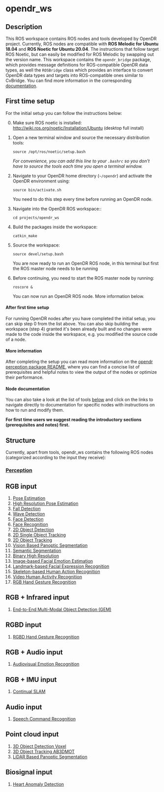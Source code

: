# opendr_ws

## Description
This ROS workspace contains ROS nodes and tools developed by OpenDR project.
Currently, ROS nodes are compatible with **ROS Melodic for Ubuntu 18.04** and **ROS Noetic for Ubuntu 20.04**.
The instructions that follow target ROS Noetic, but can easily be modified for ROS Melodic by swapping out the version name.
This workspace contains the `opendr_bridge` package, which provides message definitions for ROS-compatible OpenDR data types,
as well the `ROSBridge` class which provides an interface to convert OpenDR data types and targets into ROS-compatible
ones similar to CvBridge. You can find more information in the corresponding [documentation](../../docs/reference/opendr-ros-bridge.md).


## First time setup
For the initial setup you can follow the instructions below:

0. Make sure ROS noetic is installed: http://wiki.ros.org/noetic/Installation/Ubuntu (desktop full install)

1. Open a new terminal window and source the necessary distribution tools:
    ```shell
    source /opt/ros/noetic/setup.bash
    ```
   _For convenience, you can add this line to your `.bashrc` so you don't have to source the tools each time you open a  terminal window._

2. Navigate to your OpenDR home directory (`~/opendr`) and activate the OpenDR environment using:
    ```shell
    source bin/activate.sh
    ```
    You need to do this step every time before running an OpenDR node.

3. Navigate into the OpenDR ROS workspace::
    ```shell
    cd projects/opendr_ws
    ```

4. Build the packages inside the workspace:
    ```shell
    catkin_make
    ```

5. Source the workspace:
    ```shell
    source devel/setup.bash
    ```
   You are now ready to run an OpenDR ROS node, in this terminal but first the ROS master node needs to be running

6. Before continuing, you need to start the ROS master node by running:
    ```shell
    roscore &
    ```
   You can now run an OpenDR ROS node. More information below.

#### After first time setup
For running OpenDR nodes after you have completed the initial setup, you can skip step 0 from the list above.
You can also skip building the workspace (step 4) granted it's been already built and no changes were made to the code inside the workspace, e.g. you modified the source code of a node.

#### More information
After completing the setup you can read more information on the [opendr perception package README](src/opendr_perception/README.md), where you can find a concise list of prerequisites and helpful notes to view the output of the nodes or optimize their performance.

#### Node documentation
You can also take a look at the list of tools [below](#structure) and click on the links to navigate directly to documentation for specific nodes with instructions on how to run and modify them.

**For first time users we suggest reading the introductory sections (prerequisites and notes) first.**

## Structure

Currently, apart from tools, opendr_ws contains the following ROS nodes (categorized according to the input they receive):

### [Perception](src/opendr_perception/README.md)
## RGB input
1. [Pose Estimation](src/opendr_perception/README.md#pose-estimation-ros-node)
2. [High Resolution Pose Estimation](src/opendr_perception/README.md#high-resolution-pose-estimation-ros-node)
3. [Fall Detection](src/opendr_perception/README.md#fall-detection-ros-node)
4. [Wave Detection](src/opendr_perception/README.md#wave-detection-ros-node)
5. [Face Detection](src/opendr_perception/README.md#face-detection-ros-node)
6. [Face Recognition](src/opendr_perception/README.md#face-recognition-ros-node)
7. [2D Object Detection](src/opendr_perception/README.md#2d-object-detection-ros-nodes)
8. [2D Single Object Tracking](src/opendr_perception/README.md#2d-single-object-tracking-ros-node)
9. [2D Object Tracking](src/opendr_perception/README.md#2d-object-tracking-ros-nodes)
10. [Vision Based Panoptic Segmentation](src/opendr_perception/README.md#vision-based-panoptic-segmentation-ros-node)
11. [Semantic Segmentation](src/opendr_perception/README.md#semantic-segmentation-ros-node)
12. [Binary High Resolution](src/opendr_perception/README.md#binary-high-resolution-ros-node)
13. [Image-based Facial Emotion Estimation](src/opendr_perception/README.md#image-based-facial-emotion-estimation-ros-node)
14. [Landmark-based Facial Expression Recognition](src/opendr_perception/README.md#landmark-based-facial-expression-recognition-ros-node)
15. [Skeleton-based Human Action Recognition](src/opendr_perception/README.md#skeleton-based-human-action-recognition-ros-nodes)
16. [Video Human Activity Recognition](src/opendr_perception/README.md#video-human-activity-recognition-ros-node)
17. [RGB Hand Gesture Recognition](src/opendr_perception/README.md#rgb-gesture-recognition-ros-node)

## RGB + Infrared input
1. [End-to-End Multi-Modal Object Detection (GEM)](src/opendr_perception/README.md#2d-object-detection-gem-ros-node)
## RGBD input
1. [RGBD Hand Gesture Recognition](src/opendr_perception/README.md#rgbd-hand-gesture-recognition-ros-node)
## RGB + Audio input
1. [Audiovisual Emotion Recognition](src/opendr_perception/README.md#audiovisual-emotion-recognition-ros-node)

## RGB + IMU input
1. [Continual SLAM](src/opendr_perception//README.md#continual-slam-ros-nodes)
## Audio input
1. [Speech Command Recognition](src/opendr_perception/README.md#speech-command-recognition-ros-node)
## Point cloud input
1. [3D Object Detection Voxel](src/opendr_perception/README.md#3d-object-detection-voxel-ros-node)
2. [3D Object Tracking AB3DMOT](src/opendr_perception/README.md#3d-object-tracking-ab3dmot-ros-node)
3. [LiDAR Based Panoptic Segmentation](src/opendr_perception/README.md#lidar-based-panoptic-segmentation-ros-node)
## Biosignal input
1. [Heart Anomaly Detection](src/opendr_perception/README.md#heart-anomaly-detection-ros-node)
